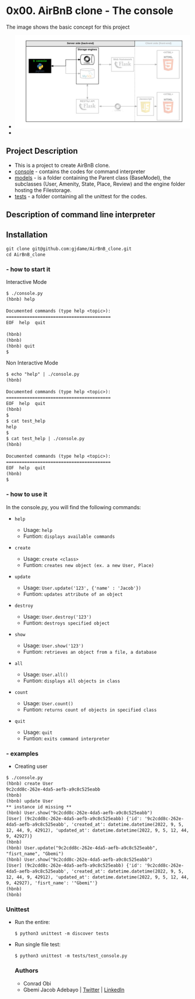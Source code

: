 # 0x00. AirBnB clone - The console
The image shows the basic concept for this project
- ![AirBnB clone concept](https://github.com/jacobgbemi/AirBnB_clone/blob/main/airbnb_concept.png)
- 
## Project Description
- This is a project to create AirBnB clone.
- [console](https://github.com/jacobgbemi/AirBnB_clone/blob/main/console.py) - contains the codes for command interpreter
- [models](https://github.com/jacobgbemi/AirBnB_clone/tree/main/models) - is a folder containing the Parent class (BaseModel), the subclasses (User, Amenity, State, Place, Review) and the engine folder hosting the Filestorage.
- [tests](https://github.com/jacobgbemi/AirBnB_clone/tree/main/tests) - a folder containing all the unittest for the codes.

## Description of command line interpreter
## Installation
```
git clone git@github.com:gjdame/AirBnB_clone.git
cd AirBnB_clone
```
### - how to start it
Interactive Mode
```
$ ./console.py
(hbnb) help

Documented commands (type help <topic>):
========================================
EOF  help  quit

(hbnb)
(hbnb)
(hbnb) quit
$
```

Non Interactive Mode
```
$ echo "help" | ./console.py
(hbnb)

Documented commands (type help <topic>):
========================================
EOF  help  quit
(hbnb)
$
$ cat test_help
help
$
$ cat test_help | ./console.py
(hbnb)

Documented commands (type help <topic>):
========================================
EOF  help  quit
(hbnb)
$
```

### - how to use it
In the console.py, you will find the following commands:
- ```help```
  - Usage: ```help```
  - Funtion: ```displays available commands```

- ```create```
  - Usage: ```create <class>```
  - Funtion: ```creates new object (ex. a new User, Place)```

- ```update```
  - Usage: ```User.update('123', {'name' : 'Jacob'})```
  - Funtion: ```updates attribute of an object```

- ```destroy```
  - Usage: ```User.destroy('123')```
  - Funtion: ```destroys specified object```

- ```show```
  - Usage: ```User.show('123')```
  - Funtion: ```retrieves an object from a file, a database```

- ```all```
  - Usage: ```User.all()```
  - Funtion: ```displays all objects in class```

- ```count```
  - Usage: ```User.count()```
  - Funtion: ```returns count of objects in specified class```

- ```quit```
  - Usage: ```quit```
  - Funtion: ```exits command interpreter```

### - examples
- Creating user
```
$ ./console.py
(hbnb) create User                                                            9c2cdd8c-262e-4da5-aefb-a9c8c525eabb
(hbnb)
(hbnb) update User
** instance id missing **
(hbnb) User.show("9c2cdd8c-262e-4da5-aefb-a9c8c525eabb")
[User] (9c2cdd8c-262e-4da5-aefb-a9c8c525eabb) {'id': '9c2cdd8c-262e-4da5-aefb-a9c8c525eabb', 'created_at': datetime.datetime(2022, 9, 5, 12, 44, 9, 42912), 'updated_at': datetime.datetime(2022, 9, 5, 12, 44, 9, 42927)} 
(hbnb) 
(hbnb) User.update("9c2cdd8c-262e-4da5-aefb-a9c8c525eabb", "fisrt_name", "Gbemi")
(hbnb) User.show("9c2cdd8c-262e-4da5-aefb-a9c8c525eabb")
[User] (9c2cdd8c-262e-4da5-aefb-a9c8c525eabb) {'id': '9c2cdd8c-262e-4da5-aefb-a9c8c525eabb', 'created_at': datetime.datetime(2022, 9, 5, 12, 44, 9, 42912), 'updated_at': datetime.datetime(2022, 9, 5, 12, 44, 9, 42927), 'fisrt_name': '"Gbemi"'}                                                       
(hbnb)                                                                        (hbnb)   
```

### Unittest
- Run the entire: 
  ```
  $ python3 unittest -m discover tests
  ```
- Run single file test:
  ```
  $ python3 unittest -m tests/test_console.py
  ```
  
  ### Authors
  - Conrad Obi 
  - Gbemi Jacob Adebayo | [Twitter](https://twitter.com/helpthemgrowup) | [LinkedIn](https://www.linkedin.com/in/gbemi-jacob-adebayo/)
